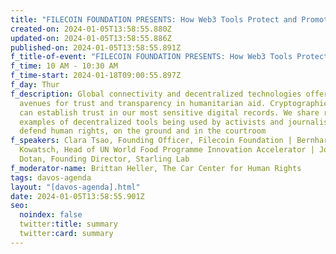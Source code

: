 ```yaml
---
title: "FILECOIN FOUNDATION PRESENTS: How Web3 Tools Protect and Promote Human Rights"
created-on: 2024-01-05T13:58:55.880Z
updated-on: 2024-01-05T13:58:55.886Z
published-on: 2024-01-05T13:58:55.891Z
f_title-of-event: "FILECOIN FOUNDATION PRESENTS: How Web3 Tools Protect and Promote Human Rights"
f_time: 10 AM - 10:30 AM
f_time-start: 2024-01-18T09:00:55.897Z
f_day: Thur
f_description: Global connectivity and decentralized technologies offer new
  avenues for trust and transparency in humanitarian aid. Cryptographic proofs
  can establish trust in our most sensitive digital records. We share real-world
  examples of decentralized tools being used by activists and journalists to
  defend human rights, on the ground and in the courtroom
f_speakers: Clara Tsao, Founding Officer, Filecoin Foundation | Bernhard
  Kowatsch, Head of UN World Food Programme Innovation Accelerator | Jonathan
  Dotan, Founding Director, Starling Lab
f_moderator-name: Brittan Heller, The Car Center for Human Rights
tags: davos-agenda
layout: "[davos-agenda].html"
date: 2024-01-05T13:58:55.901Z
seo:
  noindex: false
  twitter:title: summary
  twitter:card: summary
---
```

